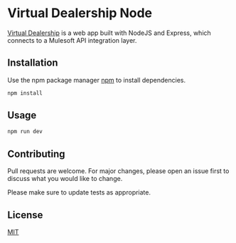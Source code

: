 # Virtual Dealership Node

[Virtual Dealership](https://virtual-dealership-matlau.herokuapp.com/) is a web app built with NodeJS and Express, which connects to a Mulesoft API integration layer.

## Installation

Use the npm package manager [npm](https://www.npmjs.com/) to install dependencies.

```bash
npm install
```

## Usage

```bash
npm run dev
```

## Contributing

Pull requests are welcome. For major changes, please open an issue first to discuss what you would like to change.

Please make sure to update tests as appropriate.

## License

[MIT](https://choosealicense.com/licenses/mit/)
